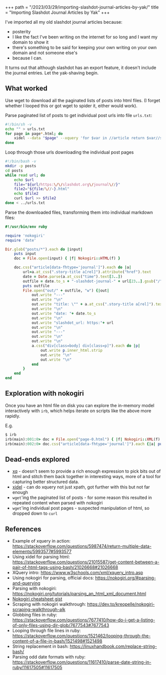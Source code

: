 +++
path = "/2023/03/29/importing-slashdot-journal-articles-by-yak/"
title = "Importing Slashdot Journal Articles by Yak"
+++

I've imported all my old slashdot journal articles because:

- posterity
- I like the fact I've been writing on the internet for so long and I want my domain to show it
- there's something to be said for keeping your own writing on your own domain and not someone else's
- because I can.

It turns out that although slashdot has an export feature, it doesn't include the journal entries. Let the yak-shaving begin.


## What worked

Use wget to download all the paginated lists of posts into html files. (I forget whether I looped this or got wget to spider it, either would work).

Parse paginated list of posts to get individual post urls into file `urls.txt`:

```bash
#!/bin/sh -v
echo "" > urls.txt
for page in page*.html; do
    xidel --data "$page" --xquery 'for $var in //article return $var//span[@class="story-title"]//a[@rel]/@href' >> urls.txt
done
```

Loop through those urls downloading the individual post pages


```bash
#!/bin/bash -v
mkdir -p posts
cd posts
while read url; do
    echo $url
    file="${url/https:\/\/slashdot.org\/journal\//}"
    file2="${file/\//-}.html"
    echo $file2
    curl $url >> $file2
done < ../urls.txt
```

Parse the downloaded files, transforming them into individual markdown files:

```ruby
#!/usr/bin/env ruby

require 'nokogiri'
require 'date'

Dir.glob("posts/*").each do |input|
    puts input
    doc = File.open(input) { |f| Nokogiri::HTML(f) }

    doc.css("article[data-fhtype='journal']").each do |a|
        url=a.at_css(".story-title a[rel]").attribute("href").text
        date = Date.parse(a.at_css("time").text[3..])
        outfile = date.to_s + "-slashdot-journal-" + url[23..].gsub("/","-") + ".md"
        puts outfile
        File.open("out/" + outfile, "w") {|out|
            out.write "---"
            out.write "\n"
            out.write "title: \"" + a.at_css(".story-title a[rel]").text + "\""
            out.write "\n"
            out.write "date: "+ date.to_s
            out.write "\n"
            out.write "slashdot_url: https:"+ url
            out.write "\n"
            out.write "---"
            out.write "\n"
            out.write "\n"
            a.css("div[class=body] div[class=p]").each do |p|
                out.write p.inner_html.strip
                out.write "\n"
                out.write "\n"
            end
        }
    end
end
```

## Exploration with nokogiri

Once you have an html file on disk you can explore the in-memory model interactively with `irb`, which helps iterate on scripts like the above more rapidly.

E.g.

```ruby
$ irb
irb(main):001:0> doc = File.open("page-0.html") { |f| Nokogiri::XML(f) }
irb(main):002:0> doc.css("article[data-fhtype='journal']").each {|a| puts "---", "title: " + a.at_css(".story-title").text, "time: "+ a.at_css("time").text, "---";};nil
```

## Dead-ends explored

- [xq](https://github.com/sibprogrammer/xq) - doesn't seem to provide a rich enough expression to pick bits out of html and stitch them back together in interesting ways, more of a tool for capturing better structured data.
- [xidel](https://github.com/benibela/xidel) - can do xquery not just xpath, got further with this but not far enough
- `wget`'ing the paginated list of posts - for some reason this resulted in repeated content when parsed with nokogiri
- `wget`'ing individual post pages - suspected manipulation of html, so dropped down to `curl`

## References

- Example of xquery in action: <https://stackoverflow.com/questions/5987474/return-multiple-data-elements/5993577#5993577>
- Using xidel for parsing html: <https://stackoverflow.com/questions/21015587/get-content-between-a-pair-of-html-tags-using-bash/21026668#21026668>
- XQuery intro: <https://www.w3schools.com/xml/xquery_intro.asp>
- Using nokogiri for parsing, official docs: <https://nokogiri.org/#parsing-and-querying>
- Parsing with nokogiri: <https://nokogiri.org/tutorials/parsing_an_html_xml_document.html>
- [Nokogiri cheatsheet gist](https://gist.github.com/carolineartz/10276637)
- Scraping with nokogiri walkthrough: <https://dev.to/kreopelle/nokogiri-scraping-walkthrough-alk>
- Globbing files in ruby: <https://stackoverflow.com/questions/7677410/how-do-i-get-a-listing-of-only-files-using-dir-glob/7677543#7677543>
- Looping through file lines in ruby: <https://stackoverflow.com/questions/1521462/looping-through-the-content-of-a-file-in-bash/1521498#1521498>
- String replacement in bash: <https://linuxhandbook.com/replace-string-bash/>
- Parsing odd date formats with ruby: <https://stackoverflow.com/questions/11617410/parse-date-string-in-ruby/11617505#11617505>

